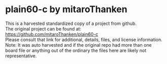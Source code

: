 
# plain60-c by mitaroThanken  
This is a harvested standardized copy of a project from github.  
The original project can be found at:  
https://github.com/mitaroThanken/plain60-c  
Please consult that link for additional, details, files, and license information.  
Note: It was auto harvested and if the original repo had more than one board file or anything out of the ordinary the files here are likely not representative.  
    